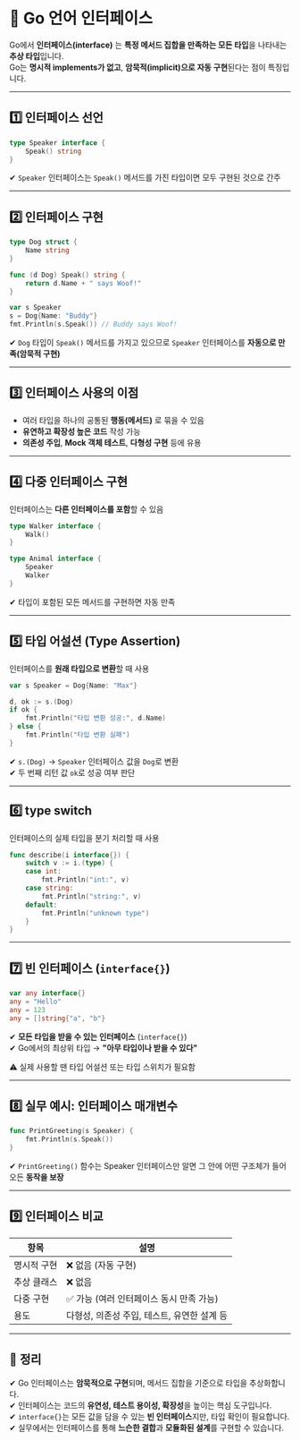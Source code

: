 # 🔌 Go 언어 인터페이스

Go에서 **인터페이스(interface)** 는 **특정 메서드 집합을 만족하는 모든 타입**을 나타내는 **추상 타입**입니다.  
Go는 **명시적 implements가 없고**, **암묵적(implicit)으로 자동 구현**된다는 점이 특징입니다.

---

## 1️⃣ 인터페이스 선언

```go
type Speaker interface {
    Speak() string
}
```

✔ `Speaker` 인터페이스는 `Speak()` 메서드를 가진 타입이면 모두 구현된 것으로 간주

---

## 2️⃣ 인터페이스 구현

```go
type Dog struct {
    Name string
}

func (d Dog) Speak() string {
    return d.Name + " says Woof!"
}
```

```go
var s Speaker
s = Dog{Name: "Buddy"}
fmt.Println(s.Speak()) // Buddy says Woof!
```

✔ `Dog` 타입이 `Speak()` 메서드를 가지고 있으므로 `Speaker` 인터페이스를 **자동으로 만족(암묵적 구현)**

---

## 3️⃣ 인터페이스 사용의 이점

- 여러 타입을 하나의 공통된 **행동(메서드)** 로 묶을 수 있음
- **유연하고 확장성 높은 코드** 작성 가능
- **의존성 주입**, **Mock 객체 테스트**, **다형성 구현** 등에 유용

---

## 4️⃣ 다중 인터페이스 구현

인터페이스는 **다른 인터페이스를 포함**할 수 있음  

```go
type Walker interface {
    Walk()
}

type Animal interface {
    Speaker
    Walker
}
```

✔ 타입이 포함된 모든 메서드를 구현하면 자동 만족  

---

## 5️⃣ 타입 어설션 (Type Assertion)

인터페이스를 **원래 타입으로 변환**할 때 사용  

```go
var s Speaker = Dog{Name: "Max"}

d, ok := s.(Dog)
if ok {
    fmt.Println("타입 변환 성공:", d.Name)
} else {
    fmt.Println("타입 변환 실패")
}
```

✔ `s.(Dog)` → `Speaker` 인터페이스 값을 `Dog`로 변환  
✔ 두 번째 리턴 값 `ok`로 성공 여부 판단

---

## 6️⃣ type switch

인터페이스의 실제 타입을 분기 처리할 때 사용  

```go
func describe(i interface{}) {
    switch v := i.(type) {
    case int:
        fmt.Println("int:", v)
    case string:
        fmt.Println("string:", v)
    default:
        fmt.Println("unknown type")
    }
}
```

---

## 7️⃣ 빈 인터페이스 (`interface{}`)

```go
var any interface{}
any = "Hello"
any = 123
any = []string{"a", "b"}
```

✔ **모든 타입을 받을 수 있는 인터페이스** (`interface{}`)   
✔ Go에서의 최상위 타입 → **"아무 타입이나 받을 수 있다"**  

⚠️ 실제 사용할 땐 타입 어설션 또는 타입 스위치가 필요함  

---

## 8️⃣ 실무 예시: 인터페이스 매개변수

```go
func PrintGreeting(s Speaker) {
    fmt.Println(s.Speak())
}
```

✔ `PrintGreeting()` 함수는 Speaker 인터페이스만 알면 그 안에 어떤 구조체가 들어오든 **동작을 보장**

---

## 9️⃣ 인터페이스 비교

| 항목         | 설명 |
|--------------|------|
| 명시적 구현 | ❌ 없음 (자동 구현) |
| 추상 클래스 | ❌ 없음 |
| 다중 구현    | ✅ 가능 (여러 인터페이스 동시 만족 가능) |
| 용도         | 다형성, 의존성 주입, 테스트, 유연한 설계 등 |

---

## 🎯 정리

✔ Go 인터페이스는 **암묵적으로 구현**되며, 메서드 집합을 기준으로 타입을 추상화합니다.  
✔ 인터페이스는 코드의 **유연성, 테스트 용이성, 확장성**을 높이는 핵심 도구입니다.  
✔ `interface{}`는 모든 값을 담을 수 있는 **빈 인터페이스**지만, 타입 확인이 필요합니다.  
✔ 실무에서는 인터페이스를 통해 **느슨한 결합**과 **모듈화된 설계**를 구현할 수 있습니다.  
